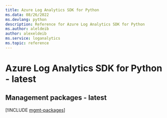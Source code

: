 ```yaml
---
title: Azure Log Analytics SDK for Python
ms.data: 08/26/2022
ms.devlang: python
description: Reference for Azure Log Analytics SDK for Python
ms.author: aleldeib
author: alexeldeib
ms.service: loganalytics
ms.topic: reference
---
```

# Azure Log Analytics SDK for Python - latest

## Management packages - latest
[!INCLUDE [mgmt-packages](log-analytics-mgmt-index.md)]